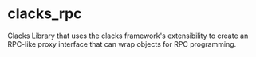 # clacks_rpc
Clacks Library that uses the clacks framework's extensibility to create an RPC-like proxy interface 
that can wrap objects for RPC programming.
